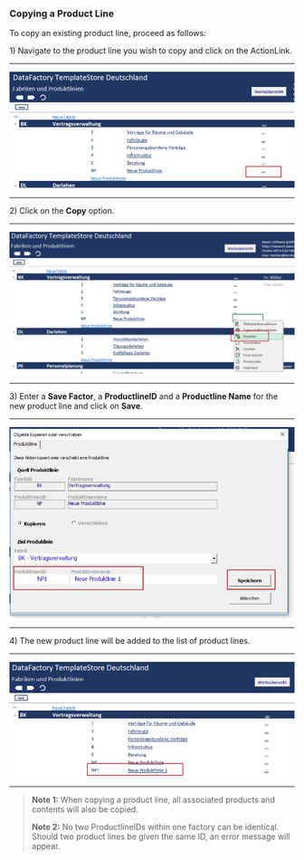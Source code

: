 ### Copying a Product Line

To copy an existing product line, proceed as follows:

1\) Navigate to the product line you wish to copy and click on the ActionLink.

---

![](/assets/pl5.png)

---

2\) Click on the **Copy** option.

---

![](/assets/pl6.png)

---

3\) Enter a **Save Factor**, a **ProductlineID** and a **Productline Name** for the new product line and click on **Save**.

---

![](/assets/pl7.png)

---

4\) The new product line will be added to the list of product lines.

---

![](/assets/pl8.png)

---

> **Note 1:** When copying a product line, all associated products and contents will also be copied.
>
> **Note 2:** No two ProductlineIDs within one factory can be identical. Should two product lines be given the same ID, an error message will appear.



